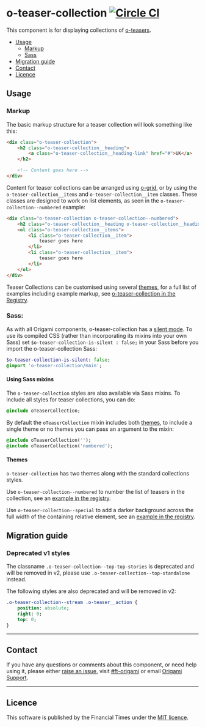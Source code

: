 o-teaser-collection [![Circle CI](https://circleci.com/gh/Financial-Times/o-teaser-collection/tree/master.svg?style=svg)](https://circleci.com/gh/Financial-Times/o-teaser-collection/tree/master)
=================

This component is for displaying collections of [o-teasers](http://registry.origami.ft.com/components/o-teaser).

- [Usage](#usage)
	- [Markup](#markup)
	- [Sass](#sass)
- [Migration guide](#migration-guide)
- [Contact](#contact)
- [Licence](#licence)

## Usage

### Markup

The basic markup structure for a teaser collection will look something like this:

```html
<div class="o-teaser-collection">
	<h2 class="o-teaser-collection__heading">
		<a class="o-teaser-collection__heading-link" href="#">UK</a>
	</h2>

	<!-- Content goes here -->
</div>
```

Content for teaser collections can be arranged using [o-grid](http://registry.origami.ft.com/components/o-grid), or by using the `o-teaser-collection__items` and `o-teaser-collection__item` classes. These classes are designed to work on list elements, as seen in the `o-teaser-collection--numbered` example:

```html
<div class="o-teaser-collection o-teaser-collection--numbered">
	<h2 class="o-teaser-collection__heading o-teaser-collection__heading--full-width">Most read</h2>
	<ol class="o-teaser-collection__items">
		<li class="o-teaser-collection__item">
			teaser goes here
		</li>
		<li class="o-teaser-collection__item">
			teaser goes here
		</li>
	</ol>
</div>
```

Teaser Collections can be customised using several [themes](#themes), for a full list of examples including example markup, see [o-teaser-collection in the Registry](http://registry.origami.ft.com/components/o-teaser-collection).

### Sass:

As with all Origami components, o-teaser-collection has a [silent mode](http://origami.ft.com/docs/syntax/scss/#silent-styles). To use its compiled CSS (rather than incorporating its mixins into your own Sass) set `$o-teaser-collection-is-silent : false;` in your Sass before you import the o-teaser-collection Sass:

```sass
$o-teaser-collection-is-silent: false;
@import 'o-teaser-collection/main';
```

#### Using Sass mixins

The `o-teaser-collection` styles are also available via Sass mixins. To include all styles for teaser collections, you can do:

```sass
@include oTeaserCollection;
```

By default the `oTeaserCollection` mixin includes both [themes](#themes), to include a single theme or no themes you can pass an argument to the mixin:

```sass
@include oTeaserCollection('');
@include oTeaserCollection('numbered');
```

#### Themes

`o-teaser-collection` has two themes along with the standard collections styles.

Use `o-teaser-collection--numbered` to number the list of teasers in the collection, see an [example in the registry](http://registry.origami.ft.com/components/o-teaser-collection#demo-numbered).

Use `o-teaser-collection--special` to add a darker background across the full width of the containing relative element, see an [example in the registry](http://registry.origami.ft.com/components/o-teaser-collection#demo-special).


## Migration guide

### Deprecated v1 styles

The classname `.o-teaser-collection--top-top-stories` is deprecated and will be removed in v2, please use `.o-teaser-collection--top-standalone` instead.

The following styles are also deprecated and will be removed in v2:

```sass
.o-teaser-collection--stream .o-teaser__action {
	position: absolute;
	right: 0;
	top: 0;
}
```


----

## Contact

If you have any questions or comments about this component, or need help using it, please either [raise an issue](https://github.com/Financial-Times/o-teaser-collection/issues), visit [#ft-origami](https://financialtimes.slack.com/messages/ft-origami/) or email [Origami Support](mailto:origami-support@ft.com).


----

## Licence

This software is published by the Financial Times under the [MIT licence](http://opensource.org/licenses/MIT).
